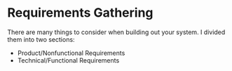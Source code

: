 # Requirements Gathering

There are many things to consider when building out your system. I divided them into two sections:

* Product/Nonfunctional Requirements
* Technical/Functional Requirements

